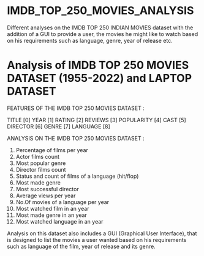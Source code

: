# IMDB_TOP_250_MOVIES_ANALYSIS
 Different analyses on the IMDB TOP 250 INDIAN MOVIES dataset with the addition of a GUI to provide a user, the movies he might like to watch based on his requirements such as  language, genre, year of release etc.

# Analysis of IMDB TOP 250 MOVIES DATASET (1955-2022) and LAPTOP DATASET

FEATURES OF THE IMDB TOP 250 MOVIES DATASET :

TITLE [0]
YEAR [1]
RATING [2] 
REVIEWS [3]
 POPULARITY [4]
CAST [5]
DIRECTOR [6]
GENRE [7]
LANGUAGE [8]


ANALYSIS ON THE IMDB TOP 250 MOVIES DATASET :

1. Percentage of films per year
2. Actor films count
3. Most popular genre
4. Director films count
5. Status and count of films of a language (hit/flop)
6. Most made genre
7. Most successful director
8. Average views per year
9. No.Of movies of a language per year
10. Most watched film in an year
11. Most made genre in an year
12. Most watched language in an year

Analysis on this dataset also includes a GUI (Graphical User Interface), that is designed to list the movies a user wanted based on his requirements such as language of the film, year of release and its genre.